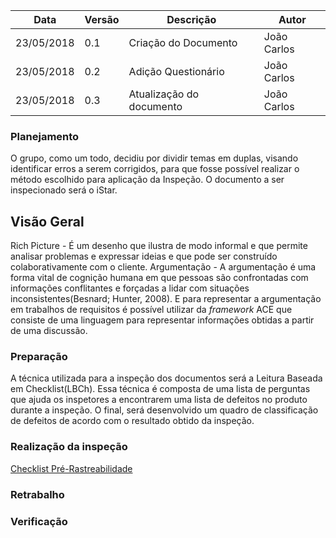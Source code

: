 |Data|Versão|Descrição|Autor|
|----|------|---------|-----|
|23/05/2018|0.1|Criação do Documento|João Carlos|
|23/05/2018|0.2|Adição Questionário|João Carlos|
|23/05/2018|0.3|Atualização do documento|João Carlos|

### Planejamento
O grupo, como um todo, decidiu por dividir temas em duplas, visando identificar erros a serem corrigidos, para que fosse possível realizar o método escolhido para aplicação da Inspeção. O documento a ser inspecionado será o iStar.

## Visão Geral
Rich Picture - É um desenho que ilustra de modo informal e que permite analisar problemas e expressar ideias e que pode ser construído colaborativamente com o cliente.
Argumentação - A argumentação é uma forma vital de cognição humana em que pessoas são confrontadas com informações conflitantes e forçadas a lidar com situações inconsistentes(Besnard; Hunter, 2008).
E para representar a argumentação em trabalhos de requisitos é possível utilizar da _framework_ ACE que consiste de uma linguagem para representar informações obtidas a partir de uma discussão. 
### Preparação 
A técnica utilizada para a inspeção dos documentos será a Leitura Baseada em Checklist(LBCh). Essa técnica é composta de uma lista de perguntas que ajuda os inspetores a encontrarem uma lista de defeitos no produto durante a inspeção. O final, será desenvolvido um quadro de classificação de defeitos de acordo com o resultado obtido da inspeção.

### Realização da inspeção

[Checklist Pré-Rastreabilidade](Checklist-Pre-Rastreabilidade)

### Retrabalho


### Verificação


